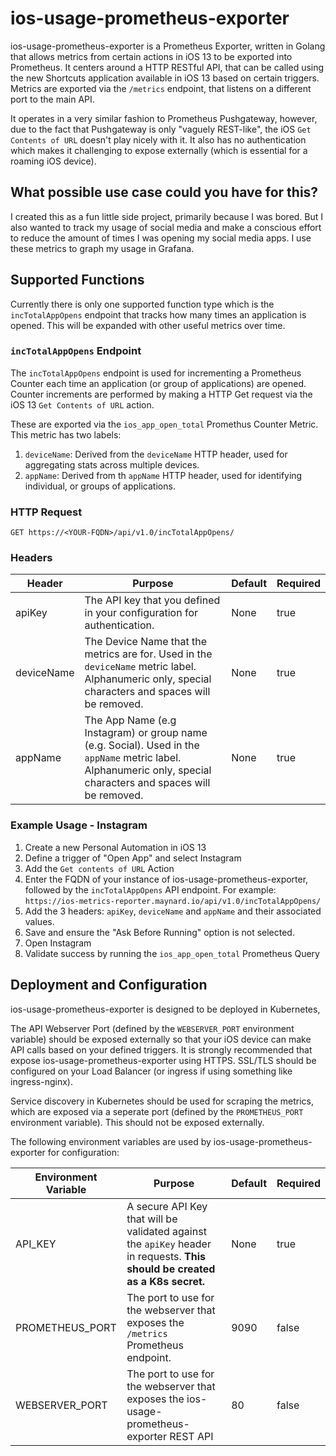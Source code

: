 # ios-usage-prometheus-exporter

ios-usage-prometheus-exporter is a Prometheus Exporter, written in Golang that allows metrics from certain actions in iOS 13 to be exported into Prometheus. It centers around a HTTP RESTful API, that can be called using the new Shortcuts application available in iOS 13 based on certain triggers. Metrics are exported via the `/metrics` endpoint, that listens on a different port to the main API.

It operates in a very similar fashion to Prometheus Pushgateway, however, due to the fact that Pushgateway is only "vaguely REST-like", the iOS `Get Contents of URL` doesn't play nicely with it. It also has no authentication which makes it challenging to expose externally (which is essential for a roaming iOS device).

## What possible use case could you have for this?

I created this as a fun little side project, primarily because I was bored. But I also wanted to track my usage of social media and make a conscious effort to reduce the amount of times I was opening my social media apps. I use these metrics to graph my usage in Grafana.

## Supported Functions

Currently there is only one supported function type which is the `incTotalAppOpens` endpoint that tracks how many times an application is opened. This will be expanded with other useful metrics over time.

### `incTotalAppOpens` Endpoint

The `incTotalAppOpens` endpoint is used for incrementing a Prometheus Counter each time an application (or group of applications) are opened. Counter increments are performed by making a HTTP Get request via the iOS 13 `Get Contents of URL` action.

These are exported via the `ios_app_open_total` Promethus Counter Metric. This metric has two labels:
1. `deviceName`: Derived from the `deviceName` HTTP header, used for aggregating stats across multiple devices.
2. `appName`: Derived from th `appName` HTTP header, used for identifying individual, or groups of applications.

### HTTP Request
`GET https://<YOUR-FQDN>/api/v1.0/incTotalAppOpens/`

### Headers

| Header      | Purpose                                                                                                                                             | Default   | Required  |
| ---         | ---                                                                                                                                                 | ---       | ---       |
| apiKey      | The API key that you defined in your configuration for authentication.                                                                              | None      | true      |
| deviceName  | The Device Name that the metrics are for. Used in the `deviceName` metric label. Alphanumeric only, special characters and spaces will be removed.  | None      | true      |
| appName     | The App Name (e.g Instagram) or group name (e.g. Social). Used in the `appName` metric label. Alphanumeric only, special characters and spaces will be removed.                                                                                                                                                                                          | None      | true      |

### Example Usage - Instagram

1. Create a new Personal Automation in iOS 13
2. Define a trigger of "Open App" and select Instagram
3. Add the `Get contents of URL` Action
4. Enter the FQDN of your instance of ios-usage-prometheus-exporter, followed by the `incTotalAppOpens` API endpoint. For example: `https://ios-metrics-reporter.maynard.io/api/v1.0/incTotalAppOpens/`
5. Add the 3 headers: `apiKey`, `deviceName` and `appName` and their associated values.
6. Save and ensure the "Ask Before Running" option is not selected.
7. Open Instagram
8. Validate success by running the `ios_app_open_total` Prometheus Query

## Deployment and Configuration

ios-usage-prometheus-exporter is designed to be deployed in Kubernetes, 

The API Webserver Port (defined by the `WEBSERVER_PORT` environment variable) should be exposed externally so that your iOS device can make API calls based on your defined triggers. It is strongly recommended that expose ios-usage-prometheus-exporter using HTTPS. SSL/TLS should be configured on your Load Balancer (or ingress if using something like ingress-nginx).

Service discovery in Kubernetes should be used for scraping the metrics, which are exposed via a seperate port (defined by the `PROMETHEUS_PORT` environment variable). This should not be exposed externally. 

The following environment variables are used by ios-usage-prometheus-exporter for configuration:

| Environment Variable  | Purpose                                                                                                                       | Default   | Required  |
| ---                   | ---                                                                                                                           | ---       | ---       |
| API_KEY               | A secure API Key that will be validated against the `apiKey` header in requests. **This should be created as a K8s secret.**  | None      | true      |
| PROMETHEUS_PORT       | The port to use for the webserver that exposes the `/metrics` Prometheus endpoint.                                            | 9090      | false     |
| WEBSERVER_PORT        | The port to use for the webserver that exposes the ios-usage-prometheus-exporter REST API                                     | 80        | false     |